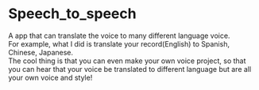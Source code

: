 # Speech_to_speech
A app that can translate the voice to many different language voice.<br>
For example, what I did is translate your record(English) to Spanish, Chinese, Japanese.<br>
The cool thing is that you can even make your own voice project, so that you can hear that your voice be translated to different language but are all your own voice and style!<br>
